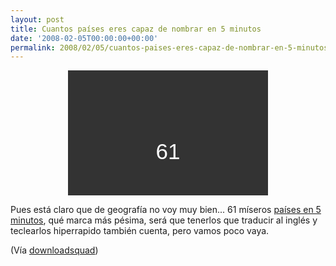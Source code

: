 ```yaml
---
layout: post
title: Cuantos países eres capaz de nombrar en 5 minutos
date: '2008-02-05T00:00:00+00:00'
permalink: 2008/02/05/cuantos-paises-eres-capaz-de-nombrar-en-5-minutos/
---
```

<p align="center"><a href="http://www.justsayhi.com/bb/view2/countries" style="display: block; background: #333 url(http://assets.justsayhi.com/badges/434/590/countries.bqvbu2k06m.jpg) no-repeat; width: 320px; height: 90px; font-family: Arial, sans-serif; font-size: 35px; color: #fff; text-decoration: none; text-align: center; padding-top: 110px; ">61</a><div></div></p>

Pues está claro que de geografía no voy muy bien... 61 míseros <a href="http://www.justsayhi.com/bb/view2/countries">países en 5 minutos</a>, qué marca más pésima, será que tenerlos que traducir al inglés y teclearlos hiperrapido también cuenta, pero vamos poco vaya.

(Vía <a href="http://www.downloadsquad.com/2008/02/04/time-waster-how-many-countries-can-you-name-in-five-minutes/">downloadsquad</a>)
